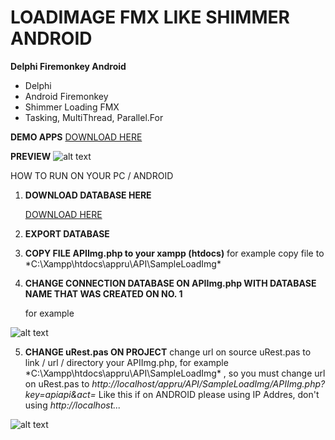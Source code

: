 # LOADIMAGE FMX LIKE SHIMMER ANDROID

**Delphi Firemonkey Android**

- Delphi
- Android Firemonkey
- Shimmer Loading FMX
- Tasking, MultiThread, Parallel.For

**DEMO APPS**
[DOWNLOAD HERE](https://bit.ly/ModelKisKisContoh)
 
**PREVIEW**
![alt text](https://github.com/dondonondon/FMX-LIKE-INTERLACED-ANDROID-LOADIMAGE/blob/master/assets/img/Screenshot_20200904-001234.png?raw=true)

HOW TO RUN ON YOUR PC / ANDROID

1. **DOWNLOAD DATABASE HERE**

   [DOWNLOAD HERE](https://drive.google.com/file/d/1gNSKR10pggWr-sw2auiolDsmizCOicb4/view?usp=sharing)
   
2. **EXPORT DATABASE**
3. **COPY FILE APIImg.php to your xampp (htdocs)**
   for example copy file to *C:\Xampp\htdocs\appru\API\SampleLoadImg\*
4. **CHANGE CONNECTION DATABASE ON APIImg.php WITH DATABASE NAME THAT WAS CREATED ON NO. 1**

   for example
   
![alt text](https://github.com/dondonondon/FMX-LIKE-INTERLACED-ANDROID-LOADIMAGE/blob/master/assets/img/DATABASECHANGE.PNG?raw=true)

5. **CHANGE uRest.pas ON PROJECT**
  change url on source uRest.pas to link / url / directory your APIImg.php, for example *C:\Xampp\htdocs\appru\API\SampleLoadImg\* , 
  so you must change url on uRest.pas to *http://localhost/appru/API/SampleLoadImg/APIImg.php?key=apiapi&act=* Like this
  if on ANDROID please using IP Addres, don't using *http://localhost...* 
  
![alt text](https://github.com/dondonondon/FMX-LIKE-INTERLACED-ANDROID-LOADIMAGE/blob/master/assets/img/Rest.PNG?raw=true)
